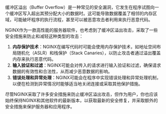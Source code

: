缓冲区溢出（Buffer Overflow）是一种常见的安全漏洞，它发生在程序试图向一个缓冲区写入超出其预分配大小的数据时。这可能导致数据覆盖了相邻的内存区域，可能破坏程序的执行流程，甚至可以被恶意攻击者利用来执行恶意代码。

NGINX作为一款高性能的服务器软件，也考虑到了缓冲区溢出攻击，采取了一些安全措施来防止和减轻这种类型的攻击：

1. **内存保护技术**：NGINX在编写代码时可能会使用内存保护技术，如地址空间布局随机化（ASLR）和栈保护（Stack Canaries），以防止攻击者通过溢出覆盖内存来执行恶意代码。
2. **输入验证和过滤**：NGINX可能会对传入的请求进行输入验证和过滤，确保请求数据的有效性和合法性，从而减少恶意数据的影响。
3. **错误处理和异常处理**：NGINX可能会在程序中实现错误处理和异常处理机制，以便在检测到异常情况时能够适当地关闭连接或采取其他保护措施。

尽管NGINX采取了许多安全措施来防止缓冲区溢出攻击，但作为用户，你也应该始终保持NGINX和其他软件的最新版本，以获取最新的安全修复，并采取额外的安全措施来保护服务器和应用程序。
